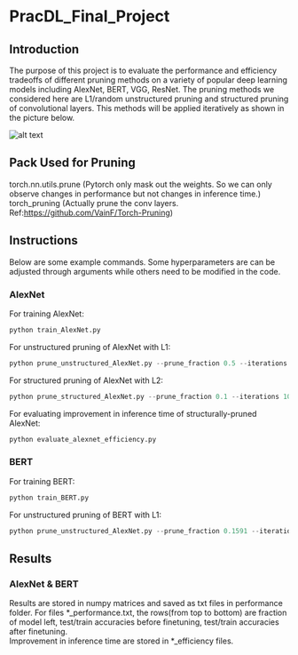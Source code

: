 # PracDL_Final_Project
## Introduction
The purpose of this project is to evaluate the performance and efficiency 
tradeoffs of different pruning methods on a variety of popular deep learning 
models including AlexNet, BERT, VGG, ResNet. The pruning methods we considered
here are L1/random unstructured pruning and structured pruning of convolutional
layers. This methods will be applied iteratively as shown in the picture below.

![alt text](http://jacobgil.github.io/assets/pruning_steps.png)

## Pack Used for Pruning
torch.nn.utils.prune (Pytorch only mask out the weights. So we can only observe 
changes in performance but not changes in inference time.)  
torch_pruning (Actually prune the conv layers. Ref:https://github.com/VainF/Torch-Pruning)

## Instructions
Below are some example commands. Some hyperparameters are can be adjusted
through arguments while others need to be modified in the code.

### AlexNet
For training AlexNet:
```python
python train_AlexNet.py
```
For unstructured pruning of AlexNet with L1:
```python
python prune_unstructured_AlexNet.py --prune_fraction 0.5 --iterations 6
```
For structured pruning of AlexNet with L2:
```python
python prune_structured_AlexNet.py --prune_fraction 0.1 --iterations 10
```
For evaluating improvement in inference time of structurally-pruned AlexNet:
```python
python evaluate_alexnet_efficiency.py
```
### BERT
For training BERT:
```python
python train_BERT.py
```
For unstructured pruning of BERT with L1:
```python
python prune_unstructured_AlexNet.py --prune_fraction 0.1591 --iterations 12
```

## Results
### AlexNet & BERT
Results are stored in numpy matrices and saved as txt files in performance folder.
For files *_performance.txt, the rows(from top to bottom) are fraction of model left, 
test/train accuracies before finetuning, test/train accuracies after finetuning.  
Improvement in inference time are stored in *_efficiency files.
